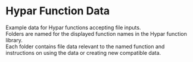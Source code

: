 # Hypar Function Data
Example data for Hypar functions accepting file inputs.\
Folders are named for the displayed function names in the Hypar function library.\
Each folder contains file data relevant to the named function and instructions on using the data or creating new compatible data.
